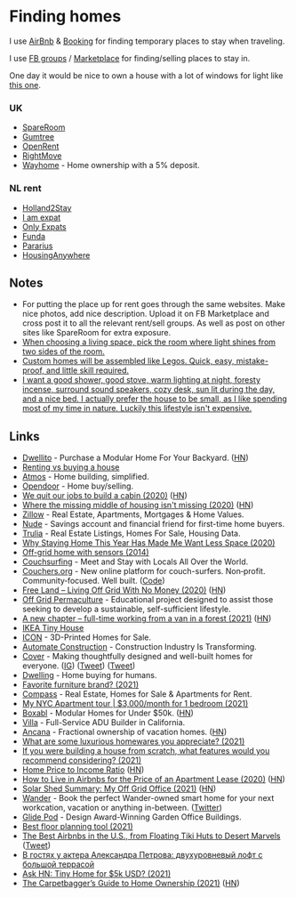 # Finding homes

I use [AirBnb](https://www.airbnb.com) & [Booking](https://www.booking.com) for finding temporary places to stay when traveling.

I use [FB groups](https://www.facebook.com/groups/) / [Marketplace](https://www.facebook.com/marketplace) for finding/selling places to stay in.

One day it would be nice to own a house with a lot of windows for light like [this one](https://twitter.com/nikstep/status/1443874686333603863).

### UK

- [SpareRoom](https://www.spareroom.co.uk)
- [Gumtree](https://gumtree.com/)
- [OpenRent](https://www.openrent.co.uk/)
- [RightMove](https://www.rightmove.co.uk/)
- [Wayhome](https://www.wayhome.co.uk/) - Home ownership with a 5% deposit.

### NL rent

- [Holland2Stay](https://holland2stay.com/)
- [I am expat](https://www.iamexpat.nl)
- [Only Expats](https://www.onlyexpats.nl/)
- [Funda](https://www.funda.nl)
- [Pararius](https://www.pararius.com)
- [HousingAnywhere](https://housinganywhere.com/)

## Notes

- For putting the place up for rent goes through the same websites. Make nice photos, add nice description. Upload it on FB Marketplace and cross post it to all the relevant rent/sell groups. As well as post on other sites like SpareRoom for extra exposure.
- [When choosing a living space, pick the room where light shines from two sides of the room.](https://twitter.com/david_perell/status/1322950086813429761)
- [Custom homes will be assembled like Legos. Quick, easy, mistake-proof, and little skill required.](https://twitter.com/alexisxrivas/status/1407398419480473604)
- [I want a good shower, good stove, warm lighting at night, foresty incense, surround sound speakers, cozy desk, sun lit during the day, and a nice bed. I actually prefer the house to be small, as I like spending most of my time in nature. Luckily this lifestyle isn't expensive.](https://twitter.com/nickcammarata/status/1437473118596083712)

## Links

- [Dwellito](https://www.dwellito.com/) - Purchase a Modular Home For Your Backyard. ([HN](https://news.ycombinator.com/item?id=18664496))
- [Renting vs buying a house](https://www.bluprince13.com/apps/renting-vs-buying/)
- [Atmos](https://www.buildatmos.com/) - Home building, simplified.
- [Opendoor](https://www.opendoor.com/) - Home buy/selling.
- [We quit our jobs to build a cabin (2020)](https://www.outsideonline.com/2415766/friends-diy-cabin-build-washington) ([HN](https://news.ycombinator.com/item?id=24051907))
- [Where the missing middle of housing isn't missing (2020)](https://www.strongtowns.org/journal/2020/8/5/where-the-missing-middle-isnt-missing) ([HN](https://news.ycombinator.com/item?id=24135153))
- [Zillow](https://www.zillow.com/) - Real Estate, Apartments, Mortgages & Home Values.
- [Nude](https://www.getnude.com/) - Savings account and financial friend for first-time home buyers.
- [Trulia](https://www.trulia.com/) - Real Estate Listings, Homes For Sale, Housing Data.
- [Why Staying Home This Year Has Made Me Want Less Space (2020)](https://food52.com/blog/25735-downsizing-after-covid-personal-essay)
- [Off-grid home with sensors (2014)](https://www.youtube.com/watch?v=VwH6B7aJYDU)
- [Couchsurfing](https://www.couchsurfing.com/) - Meet and Stay with Locals All Over the World.
- [Couchers.org](https://couchers.org/) - New online platform for couch-surfers. Non‑profit. Community‑focused. Well built. ([Code](https://github.com/Couchers-org/couchers))
- [Free Land – Living Off Grid With No Money (2020)](https://offgridpermaculture.com/Finding_Land/Free_Land___Living_Off_Grid_With_No_Money.html) ([HN](https://news.ycombinator.com/item?id=26281103))
- [Off Grid Permaculture](https://offgridpermaculture.com/index.html) - Educational project designed to assist those seeking to develop a sustainable, self-sufficient lifestyle.
- [A new chapter – full-time working from a van in a forest (2021)](https://ghuntley.com/a-new-chapter/) ([HN](https://news.ycombinator.com/item?id=26284635))
- [IKEA Tiny House](https://www.architecturaldigest.com/story/ikea-tiny-house)
- [ICON](https://www.iconbuild.com/) - 3D-Printed Homes for Sale.
- [Automate Construction](https://automate.construction/) - Construction Industry Is Transforming.
- [Cover](https://buildcover.com/) - Making thoughtfully designed and well-built homes for everyone. ([IG](https://www.instagram.com/coverbuild/)) ([Tweet](https://twitter.com/alexisxrivas/status/1423400137091518466)) ([Tweet](https://twitter.com/alexisxrivas/status/1453746511108476934))
- [Dwelling](https://dwelling.co/) - Home buying for humans.
- [Favorite furniture brand? (2021)](https://twitter.com/Suhail/status/1378474655640473602)
- [Compass](https://www.compass.com/) - Real Estate, Homes for Sale & Apartments for Rent.
- [My NYC Apartment tour | $3,000/month for 1 bedroom (2021)](https://www.youtube.com/watch?v=bdUVehx6UBU)
- [Boxabl](https://www.boxabl.com/) - Modular Homes for Under $50k. ([HN](https://news.ycombinator.com/item?id=27684191))
- [Villa](https://villahomes.com/) - Full-Service ADU Builder in California.
- [Ancana](https://en.ancana.co/) - Fractional ownership of vacation homes. ([HN](https://news.ycombinator.com/item?id=28247379))
- [What are some luxurious homewares you appreciate? (2021)](https://www.reddit.com/r/fatFIRE/comments/pmmz63/what_are_some_luxurious_homewares_you_appreciate/)
- [If you were building a house from scratch, what features would you recommend considering? (2021)](https://www.reddit.com/r/fatFIRE/comments/pq373t/if_you_were_building_a_house_from_scratch_what/)
- [Home Price to Income Ratio](https://www.longtermtrends.net/home-price-median-annual-income-ratio/) ([HN](https://news.ycombinator.com/item?id=28594201))
- [How to Live in Airbnbs for the Price of an Apartment Lease (2020)](https://esimoney.com/how-to-live-in-airbnbs-for-the-price-of-an-apartment-lease/) ([HN](https://news.ycombinator.com/item?id=28659170))
- [Solar Shed Summary: My Off Grid Office (2021)](https://www.sevarg.net/2016/07/31/solar-shed-summary-my-off-grid-office/) ([HN](https://news.ycombinator.com/item?id=28735687))
- [Wander](https://www.wander.com/) - Book the perfect Wander-owned smart home for your next workcation, vacation or anything in-between. ([Twitter](https://twitter.com/wander))
- [Glide Pod](https://www.pod-space.co.uk/pods/glide-pod/) - Design Award-Winning Garden Office Buildings.
- [Best floor planning tool (2021)](https://twitter.com/adamwathan/status/1448811803077656580)
- [The Best Airbnbs in the U.S., from Floating Tiki Huts to Desert Marvels](https://www.cntraveler.com/gallery/best-airbnbs-in-the-us) ([Tweet](https://twitter.com/alexisxrivas/status/1468634971879268354))
- [В гостях у актера Александра Петрова: двухуровневый лофт с большой террасой](https://www.youtube.com/watch?v=FFja5R0syXE)
- [Ask HN: Tiny Home for $5k USD? (2021)](https://news.ycombinator.com/item?id=29686799)
- [The Carpetbagger’s Guide to Home Ownership (2021)](https://www.granolashotgun.com/granolashotguncom/investors-and-affordable-housing) ([HN](https://news.ycombinator.com/item?id=29688489))
